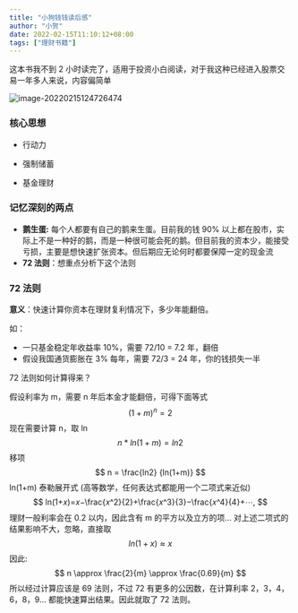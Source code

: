```yaml
---
title: "小狗钱钱读后感"
author: "小贺"
date: 2022-02-15T11:10:12+08:00
tags: ["理财书籍"]
---
```


这本书我不到 2 小时读完了，适用于投资小白阅读，对于我这种已经进入股票交易一年多人来说，内容偏简单

![image-20220215124726474](http://ganghuan.oss-cn-shenzhen.aliyuncs.com/img/image-20220215124726474-2022-02-15.png)

### 核心思想

- 行动力

- 强制储蓄

- 基金理财

### 记忆深刻的两点

- **鹅生蛋:**  每个人都要有自己的鹅来生蛋。目前我的钱 90% 以上都在股市，实际上不是一种好的鹅，而是一种很可能会死的鹅。但目前我的资本少，能接受亏损，主要是想快速扩张资本。但后期应无论何时都要保障一定的现金流
- **72 法则**：想重点分析下这个法则

### 72 法则

**意义**：快速计算你资本在理财复利情况下，多少年能翻倍。

如：

- 一只基金稳定年收益率 10%，需要 72/10 = 7.2 年，翻倍
- 假设我国通货膨胀在 3% 每年，需要 72/3 = 24 年，你的钱损失一半

72 法则如何计算得来？

假设利率为 m，需要 n 年后本金才能翻倍，可得下面等式
$$
(1+m)^n = 2
$$
现在需要计算 n，取 ln
$$
n*ln(1+m) = ln2
$$
移项
$$
n = \frac{ln2} {ln(1+m)}
$$
ln(1+m) 泰勒展开式 (高等数学，任何表达式都能用一个二项式来近似)
$$
ln(1+𝑥)=𝑥−\frac{𝑥^2}{2}+\frac{𝑥^3}{3}−\frac{𝑥^4}{4}+⋯,
$$
理财一般利率会在 0.2 以内，因此含有 m 的平方以及立方的项... 对上述二项式的结果影响不大，忽略，直接取
$$
ln(1+x) \approx x
$$
因此:
$$
n \approx \frac{2}{m} \approx \frac{0.69}{m}
$$
所以经过计算应该是 69 法则，不过 72 有更多的公因数，在计算利率 2，3，4，6，8，9... 都能快速算出结果。因此就取了 72 法则。